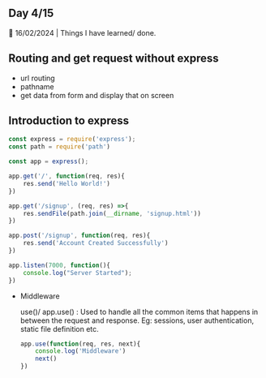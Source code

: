 ## Day 4/15

📅 16/02/2024 | Things I have learned/ done.

## Routing and get request without express

- url routing
- pathname
- get data from form and display that on screen

## Introduction to express

```jsx
const express = require('express');
const path = require('path')

const app = express();

app.get('/', function(req, res){
    res.send('Hello World!')
})

app.get('/signup', (req, res) =>{
    res.sendFile(path.join(__dirname, 'signup.html'))
})

app.post('/signup', function(req, res){
    res.send('Account Created Successfully')
})

app.listen(7000, function(){
    console.log("Server Started");
})
```

- Middleware
    
    use()/ app.use() : Used to handle all the common items that happens in between the request and response. Eg: sessions, user authentication, static file definition etc.
    
    ```jsx
    app.use(function(req, res, next){
        console.log('Middleware')
        next()
    })
    ```